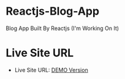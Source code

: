 # Reactjs-Blog-App

Blog App Built By Reactjs (I'm Working On It)

# Live Site URL

- Live Site URL: [DEMO Version](https://reactjs-blog-app-ten.vercel.app/)
